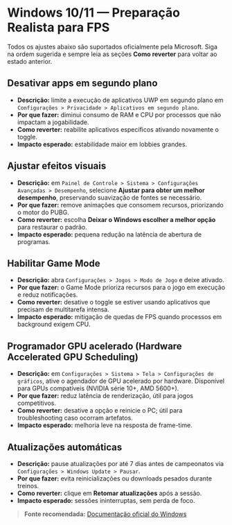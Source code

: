 # Windows 10/11 — Preparação Realista para FPS

Todos os ajustes abaixo são suportados oficialmente pela Microsoft. Siga na ordem sugerida e sempre leia as seções **Como reverter** para voltar ao estado anterior.

## Desativar apps em segundo plano
- **Descrição:** limite a execução de aplicativos UWP em segundo plano em `Configurações > Privacidade > Aplicativos em segundo plano`.  
- **Por que fazer:** diminui consumo de RAM e CPU por processos que não impactam a jogabilidade.  
- **Como reverter:** reabilite aplicativos específicos ativando novamente o toggle.  
- **Impacto esperado:** estabilidade maior em lobbies grandes.

## Ajustar efeitos visuais
- **Descrição:** em `Painel de Controle > Sistema > Configurações Avançadas > Desempenho`, selecione **Ajustar para obter um melhor desempenho**, preservando suavização de fontes se necessário.  
- **Por que fazer:** remove animações que consomem recursos, priorizando o motor do PUBG.  
- **Como reverter:** escolha **Deixar o Windows escolher a melhor opção** para restaurar o padrão.  
- **Impacto esperado:** pequena redução na latência de abertura de programas.

## Habilitar Game Mode
- **Descrição:** abra `Configurações > Jogos > Modo de Jogo` e deixe ativado.  
- **Por que fazer:** o Game Mode prioriza recursos para o jogo em execução e reduz notificações.  
- **Como reverter:** desative o toggle se estiver usando aplicativos que precisam de multitarefa intensa.  
- **Impacto esperado:** mitigação de quedas de FPS quando processos em background exigem CPU.

## Programador GPU acelerado (Hardware Accelerated GPU Scheduling)
- **Descrição:** em `Configurações > Sistema > Tela > Configurações de gráficos`, ative o agendador de GPU acelerado por hardware. Disponível para GPUs compatíveis (NVIDIA série 10+, AMD 5600+).  
- **Por que fazer:** reduz latência de renderização, útil para jogos competitivos.  
- **Como reverter:** desative a opção e reinicie o PC; útil para troubleshooting caso ocorram artefatos.  
- **Impacto esperado:** melhoria leve na resposta de frame-time.

## Atualizações automáticas
- **Descrição:** pause atualizações por até 7 dias antes de campeonatos via `Configurações > Windows Update > Pausar`.  
- **Por que fazer:** evita reinicializações ou downloads pesados durante treinos.  
- **Como reverter:** clique em **Retomar atualizações** após a sessão.  
- **Impacto esperado:** sessões ininterruptas, sem perda de foco.

> **Fonte recomendada:** [Documentação oficial do Windows](https://learn.microsoft.com/windows/client-management/)
